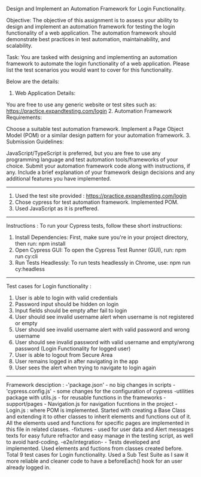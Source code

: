 Design and Implement an Automation Framework for Login Functionality.

Objective: The objective of this assignment is to assess your ability to design and implement an automation framework for testing the login functionality of a web application. The automation framework should demonstrate best practices in test automation, maintainability, and scalability.

Task: You are tasked with designing and implementing an automation framework to automate the login functionality of a web application. Please list the test scenarios you would want to cover for this functionality.

Below are the details:

1. Web Application Details:

You are free to use any generic website or test sites such as: https://practice.expandtesting.com/login
2. Automation Framework Requirements:

Choose a suitable test automation framework.
Implement a Page Object Model (POM) or a similar design pattern for your automation framework.
3. Submission Guidelines:

JavaScript/TypeScript is preferred, but you are free to use any programming language and test automation tools/frameworks of your choice.
Submit your automation framework code along with instructions, if any.
Include a brief explanation of your framework design decisions and any additional features you have implemented.

------------------------------------------------------------------------------------------------------

1. Used the test site provided : https://practice.expandtesting.com/login
2. Chose cypress for test automation framework. Implemented POM.
3. Used JavaScript as it is preffered.
---------------------------------------------------------------------------------------------------------

Instructions : 
To run your Cypress tests, follow these short instructions:

1. Install Dependencies: First, make sure you're in your project directory, then run: npm install
2. Open Cypress GUI: To open the Cypress Test Runner (GUI), run: npm run cy:cli
3. Run Tests Headlessly: To run tests headlessly in Chrome, use: npm run cy:headless

----------------------------------------------------------------------------------------------------------------

Test cases for Login functionality : 
1. User is able to login with valid credentials
2. Password input should be hidden on login
3. Input fields should be empty after fail to login
4. User should see invalid username alert when username is not registered or empty
5. User should see invalid username alert with valid password and wrong username
6. User should see invalid password with valid username and empty/wrong password
(Login Functionality for logged user)
7. User is able to logout from Secure Area
8. User remains logged in after navigating in the app
9. User sees the alert when trying to navigate to login again

-------------------------------------------------------------------------------------------------------------------

Framework desciption : 
-'package.json' - no big changes in scripts
-'cypress.config.js' - some changes for the configuration of cypress
-utilities package with utils.js - for reusable functions in the frameworks
-support/pages - Navigation.js for navigation fucntions in the project
               - Login.js : where POM is implemented. Started with creating a Base Class and extending it to other classes to inherit elements and functions out of it.
               All the elements used and functions for specific pages are implemented in this file in related classes.
-fixtures - used for user data and Alert messages texts for easy future refractor and easy manage in the testing script, as well to avoid hard-coding.
-e2e/integration- - Tests developed and implemented. Used elements and fuctions from classes created before. Total 9 test cases for Login functionality. 
                    Used a Sub Test Suite as I saw it more reliable and cleaner code to have a beforeEach() hook for an user already logged in.
